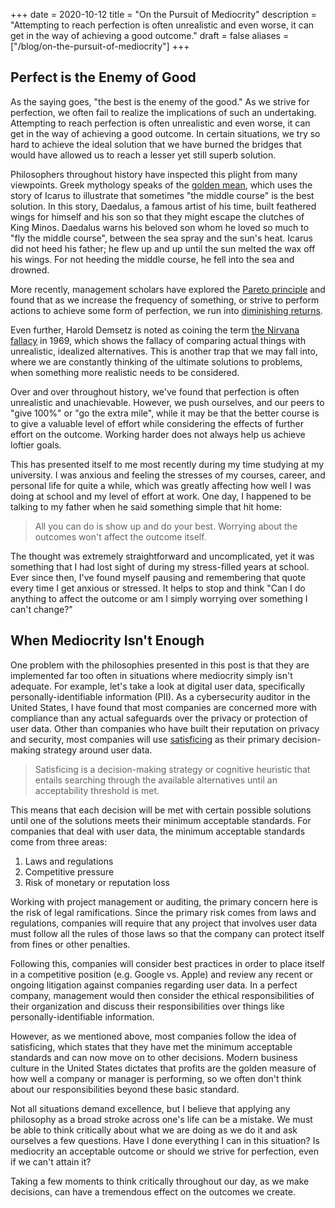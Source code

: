 +++
date = 2020-10-12
title = "On the Pursuit of Mediocrity"
description = "Attempting to reach perfection is often unrealistic and even worse, it can get in the way of achieving a good outcome."
draft = false
aliases = ["/blog/on-the-pursuit-of-mediocrity"]
+++

## Perfect is the Enemy of Good

As the saying goes, "the best is the enemy of the good." As we strive for
perfection, we often fail to realize the implications of such an undertaking.
Attempting to reach perfection is often unrealistic and even worse, it can get
in the way of achieving a good outcome. In certain situations, we try so hard to
achieve the ideal solution that we have burned the bridges that would have
allowed us to reach a lesser yet still superb solution.

Philosophers throughout history have inspected this plight from many viewpoints.
Greek mythology speaks of the
[golden mean](<https://en.wikipedia.org/wiki/Golden_mean_(philosophy)>), which
uses the story of Icarus to illustrate that sometimes "the middle course" is the
best solution. In this story, Daedalus, a famous artist of his time, built
feathered wings for himself and his son so that they might escape the clutches
of King Minos. Daedalus warns his beloved son whom he loved so much to "fly the
middle course", between the sea spray and the sun's heat. Icarus did not heed
his father; he flew up and up until the sun melted the wax off his wings. For
not heeding the middle course, he fell into the sea and drowned.

More recently, management scholars have explored the
[Pareto principle](https://en.wikipedia.org/wiki/Pareto_principle) and found
that as we increase the frequency of something, or strive to perform actions to
achieve some form of perfection, we run into
[diminishing returns](https://en.wikipedia.org/wiki/Diminishing_returns).

Even further, Harold Demsetz is noted as coining the term
[the Nirvana fallacy](https://en.wikipedia.org/wiki/Nirvana_fallacy) in 1969,
which shows the fallacy of comparing actual things with unrealistic, idealized
alternatives. This is another trap that we may fall into, where we are
constantly thinking of the ultimate solutions to problems, when something more
realistic needs to be considered.

Over and over throughout history, we've found that perfection is often
unrealistic and unachievable. However, we push ourselves, and our peers to "give
100%" or "go the extra mile", while it may be that the better course is to give
a valuable level of effort while considering the effects of further effort on
the outcome. Working harder does not always help us achieve loftier goals.

This has presented itself to me most recently during my time studying at my
university. I was anxious and feeling the stresses of my courses, career, and
personal life for quite a while, which was greatly affecting how well I was
doing at school and my level of effort at work. One day, I happened to be
talking to my father when he said something simple that hit home:

> All you can do is show up and do your best. Worrying about the outcomes won't
> affect the outcome itself.

The thought was extremely straightforward and uncomplicated, yet it was
something that I had lost sight of during my stress-filled years at school. Ever
since then, I've found myself pausing and remembering that quote every time I
get anxious or stressed. It helps to stop and think "Can I do anything to affect
the outcome or am I simply worrying over something I can't change?"

## When Mediocrity Isn't Enough

One problem with the philosophies presented in this post is that they are
implemented far too often in situations where mediocrity simply isn't adequate.
For example, let's take a look at digital user data, specifically
personally-identifiable information (PII). As a cybersecurity auditor in the
United States, I have found that most companies are concerned more with
compliance than any actual safeguards over the privacy or protection of user
data. Other than companies who have built their reputation on privacy and
security, most companies will use
[satisficing](https://en.wikipedia.org/wiki/Satisficing) as their primary
decision-making strategy around user data.

> Satisficing is a decision-making strategy or cognitive heuristic that entails
> searching through the available alternatives until an acceptability threshold
> is met.

This means that each decision will be met with certain possible solutions until
one of the solutions meets their minimum acceptable standards. For companies
that deal with user data, the minimum acceptable standards come from three
areas:

1. Laws and regulations
2. Competitive pressure
3. Risk of monetary or reputation loss

Working with project management or auditing, the primary concern here is the
risk of legal ramifications. Since the primary risk comes from laws and
regulations, companies will require that any project that involves user data
must follow all the rules of those laws so that the company can protect itself
from fines or other penalties.

Following this, companies will consider best practices in order to place itself
in a competitive position (e.g. Google vs. Apple) and review any recent or
ongoing litigation against companies regarding user data. In a perfect company,
management would then consider the ethical responsibilities of their
organization and discuss their responsibilities over things like
personally-identifiable information.

However, as we mentioned above, most companies follow the idea of satisficing,
which states that they have met the minimum acceptable standards and can now
move on to other decisions. Modern business culture in the United States
dictates that profits are the golden measure of how well a company or manager is
performing, so we often don't think about our responsibilities beyond these
basic standard.

Not all situations demand excellence, but I believe that applying any philosophy
as a broad stroke across one's life can be a mistake. We must be able to think
critically about what we are doing as we do it and ask ourselves a few
questions. Have I done everything I can in this situation? Is mediocrity an
acceptable outcome or should we strive for perfection, even if we can't attain
it?

Taking a few moments to think critically throughout our day, as we make
decisions, can have a tremendous effect on the outcomes we create.
